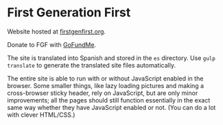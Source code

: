 # First Generation First
Website hosted at [firstgenfirst.org](https://firstgenfirst.org).

Donate to FGF with [GoFundMe](https://www.gofundme.com/f/first-gen-first-fund).

The site is translated into Spanish and stored in the `es` directory. Use `gulp translate` to generate the translated site files automatically.

The entire site is able to run with or without JavaScript enabled in the browser. Some smaller things, like lazy loading pictures and making a cross-browser sticky header, rely on JavaScript, but are only minor improvements; all the pages should still function essentially in the exact same way whether they have JavaScript enabled or not. (You can do a lot with clever HTML/CSS.)